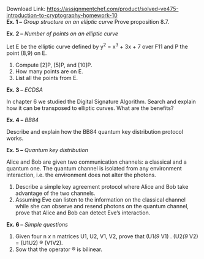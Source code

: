 Download Link: https://assignmentchef.com/product/solved-ve475-introduction-to-cryptography-homework-10
<br>
<strong>Ex. 1 –</strong><em> Group structure on an elliptic curve</em> Prove proposition 8.7.

<strong>Ex. 2 –</strong><em> Number of points on an elliptic curve</em>

Let E be the elliptic curve defined by y<sup>2</sup> = x<sup>3</sup> + 3x + 7 over F11 and P the point (8,9) on E.

<ol>

 <li>Compute [2]P, [5]P, and [10]P.</li>

 <li>How many points are on E.</li>

 <li>List all the points from E.</li>

</ol>

<strong>Ex. 3 –</strong><em> ECDSA</em>

In chapter 6 we studied the Digital Signature Algorithm. Search and explain how it can be transposed to elliptic curves. What are the benefits?

<strong>Ex. 4 –</strong><em> BB84</em>

Describe and explain how the BB84 quantum key distribution protocol works.

<strong>Ex. 5 –</strong><em> Quantum key distribution</em>

Alice and Bob are given two communication channels: a classical and a quantum one. The quantum channel is isolated from any environment interaction, i.e. the environment does not alter the photons.

<ol>

 <li>Describe a simple key agreement protocol where Alice and Bob take advantage of the two channels.</li>

 <li>Assuming Eve can listen to the information on the classical channel while she can observe and resend photons on the quantum channel, prove that Alice and Bob can detect Eve’s interaction.</li>

</ol>

<strong>Ex. 6 –</strong><em> Simple questions</em>

<ol>

 <li>Given four n<em> x </em>n matrices U1, U2, V1, V2, prove that (U1<em>(9 </em>V1) . (U2<em>(9 </em>V2) = (U1U2) ® (V1V2).</li>

 <li>Sow that the operator ® is bilinear.</li>

</ol>